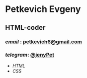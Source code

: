  # Petkevich Evgeny
 ## HTML-coder
 ### *email* : petkevich6@gmail.com  
 ### *telegram*: [@jenyPet](@jenyPet) 
 * _HTML_
 * _CSS_